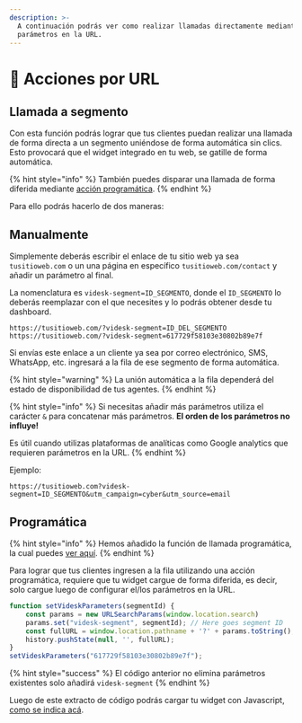 ```yaml
---
description: >-
  A continuación podrás ver como realizar llamadas directamente mediante
  parámetros en la URL.
---
```


# 🔗 Acciones por URL

## Llamada a segmento

Con esta función podrás lograr que tus clientes puedan realizar una llamada de forma directa a un segmento uniéndose de forma automática sin clics. Esto provocará que el widget integrado en tu web, se gatille de forma automática.

{% hint style="info" %}
También puedes disparar una llamada de forma diferida mediante [acción programática](api/metodos.md#segment).
{% endhint %}

Para ello podrás hacerlo de dos maneras:

## Manualmente

Simplemente deberás escribir el enlace de tu sitio web ya sea `tusitioweb.com` o un una página en específico `tusitioweb.com/contact` y añadir un parámetro al final.

La nomenclatura es `videsk-segment=ID_SEGMENTO`, donde el `ID_SEGMENTO` lo deberás reemplazar con el que necesites y lo podrás obtener desde tu dashboard.

```
https://tusitioweb.com/?videsk-segment=ID_DEL_SEGMENTO
https://tusitioweb.com/?videsk-segment=617729f58103e30802b89e7f
```

Si envías este enlace a un cliente ya sea por correo electrónico, SMS, WhatsApp, etc. ingresará a la fila de ese segmento de forma automática.

{% hint style="warning" %}
La unión automática a la fila dependerá del estado de disponibilidad de tus agentes.
{% endhint %}

{% hint style="info" %}
Si necesitas añadir más parámetros utiliza el carácter `&` para concatenar más parámetros. **El orden de los parámetros no influye!**

Es útil cuando utilizas plataformas de analíticas como Google analytics que requieren parámetros en la URL.
{% endhint %}

Ejemplo:

```
https://tusitioweb.com?videsk-segment=ID_SEGMENTO&utm_campaign=cyber&utm_source=email
```

## Programática

{% hint style="info" %}
Hemos añadido la función de llamada programática, la cual puedes [ver aquí](api/metodos.md#segment).
{% endhint %}

Para lograr que tus clientes ingresen a la fila utilizando una acción programática, requiere que tu widget cargue de forma diferida, es decir, solo cargue luego de configurar el/los parámetros en la URL.

```javascript
function setVideskParameters(segmentId) {
    const params = new URLSearchParams(window.location.search)
    params.set("videsk-segment", segmentId); // Here goes segment ID
    const fullURL = window.location.pathname + '?' + params.toString();
    history.pushState(null, '', fullURL);
}
setVideskParameters("617729f58103e30802b89e7f");
```

{% hint style="success" %}
El código anterior no elimina parámetros existentes solo añadirá `videsk-segment`
{% endhint %}

Luego de este extracto de código podrás cargar tu widget con Javascript, [como se indica acá](integration/#script-de-integracion).
